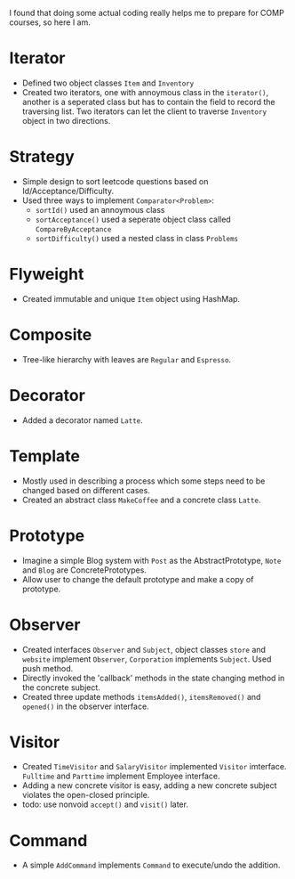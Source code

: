 I found that doing some actual coding really helps me to prepare for COMP courses, so here I am. 

# Iterator
- Defined two object classes `Item` and `Inventory`
- Created two iterators, one with annoymous class in the `iterator()`, another is a seperated class but has to contain the field to record the traversing list. Two iterators can let the client to traverse `Inventory` object in two directions.

# Strategy
- Simple design to sort leetcode questions based on Id/Acceptance/Difficulty.
- Used three ways to implement `Comparator<Problem>`:
    - `sortId()` used an annoymous class
    - `sortAcceptance()` used a seperate object class called `CompareByAcceptance`
    - `sortDifficulty()` used a nested class in class `Problems`
    
# Flyweight
- Created immutable and unique `Item` object using HashMap.

# Composite
- Tree-like hierarchy with leaves are `Regular` and `Espresso`.

# Decorator
- Added a decorator named `Latte`.

# Template
- Mostly used in describing a process which some steps need to be changed based on different cases.
- Created an abstract class `MakeCoffee` and a concrete class `Latte`.

# Prototype
- Imagine a simple Blog system with `Post` as the AbstractPrototype, `Note` and `Blog` are ConcretePrototypes.
- Allow user to change the default prototype and make a copy of prototype.

# Observer
- Created interfaces `Observer` and `Subject`, object classes `store` and `website` implement `Observer`, `Corporation` implements `Subject`. Used push method.
- Directly invoked the 'callback' methods in the state changing method in the concrete subject.
- Created three update methods `itemsAdded()`, `itemsRemoved()` and `opened()` in the observer interface.

# Visitor 
- Created `TimeVisitor` and `SalaryVisitor` implemented `Visitor` imterface. `Fulltime` and `Parttime` implement Employee interface.
- Adding a new concrete visitor is easy, adding a new concrete subject violates the open-closed principle.
- todo: use nonvoid `accept()` and `visit()` later.

# Command
- A simple `AddCommand` implements `Command` to execute/undo the addition.
